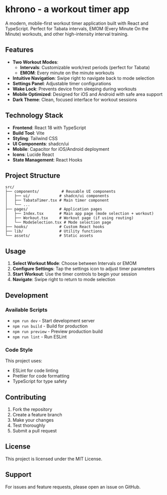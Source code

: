 # khrono - a workout timer app

A modern, mobile-first workout timer application built with React and TypeScript. Perfect for Tabata intervals, EMOM (Every Minute On the Minute) workouts, and other high-intensity interval training.

## Features

- **Two Workout Modes**:
  - **Intervals**: Customizable work/rest periods (perfect for Tabata)
  - **EMOM**: Every minute on the minute workouts
- **Intuitive Navigation**: Swipe right to navigate back to mode selection
- **Settings Panel**: Adjustable timer configurations
- **Wake Lock**: Prevents device from sleeping during workouts
- **Mobile Optimized**: Designed for iOS and Android with safe area support
- **Dark Theme**: Clean, focused interface for workout sessions

## Technology Stack

- **Frontend**: React 18 with TypeScript
- **Build Tool**: Vite
- **Styling**: Tailwind CSS
- **UI Components**: shadcn/ui
- **Mobile**: Capacitor for iOS/Android deployment
- **Icons**: Lucide React
- **State Management**: React Hooks

## Project Structure

```
src/
├── components/          # Reusable UI components
│   ├── ui/             # shadcn/ui components
│   ├── TabataTimer.tsx # Main timer component
│   └── ...
├── pages/              # Application pages
│   ├── Index.tsx       # Main app page (mode selection + workout)
│   ├── Workout.tsx     # Workout page (if using routing)
│   └── ModeSelection.tsx # Mode selection page
├── hooks/              # Custom React hooks
├── lib/                # Utility functions
└── assets/             # Static assets
```

## Usage

1. **Select Workout Mode**: Choose between Intervals or EMOM
2. **Configure Settings**: Tap the settings icon to adjust timer parameters
3. **Start Workout**: Use the timer controls to begin your session
4. **Navigate**: Swipe right to return to mode selection

## Development

### Available Scripts

- `npm run dev` - Start development server
- `npm run build` - Build for production
- `npm run preview` - Preview production build
- `npm run lint` - Run ESLint

### Code Style

This project uses:
- ESLint for code linting
- Prettier for code formatting
- TypeScript for type safety

## Contributing

1. Fork the repository
2. Create a feature branch
3. Make your changes
4. Test thoroughly
5. Submit a pull request

## License

This project is licensed under the MIT License.

## Support

For issues and feature requests, please open an issue on GitHub.